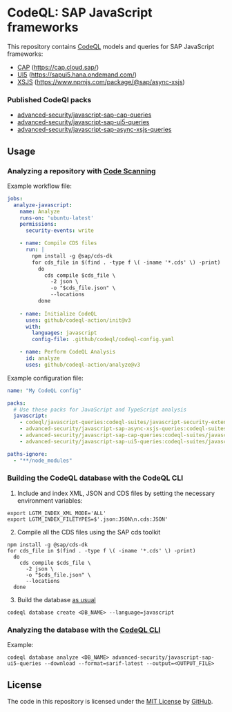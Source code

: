 # CodeQL: SAP JavaScript frameworks
This repository contains [CodeQL](https://codeql.github.com/) models and queries for SAP JavaScript frameworks:
- [CAP](javascript/frameworks/cap) (https://cap.cloud.sap/)
- [UI5](javascript/frameworks/ui5) (https://sapui5.hana.ondemand.com/)
- [XSJS](javascript/frameworks/xsjs) (https://www.npmjs.com/package/@sap/async-xsjs)

### Published CodeQl packs
- [advanced-security/javascript-sap-cap-queries](https://github.com/advanced-security/codeql-sap-js/pkgs/container/javascript-sap-cap-queries)
- [advanced-security/javascript-sap-ui5-queries](https://github.com/advanced-security/codeql-sap-js/pkgs/container/javascript-sap-ui5-queries)
- [advanced-security/javascript-sap-async-xsjs-queries](https://github.com/advanced-security/codeql-sap-js/pkgs/container/javascript-sap-async-xsjs-queries)

## Usage 

### Analyzing a repository with [Code Scanning](https://docs.github.com/en/code-security/code-scanning/creating-an-advanced-setup-for-code-scanning/customizing-your-advanced-setup-for-code-scanning#using-query-packs)
Example workflow file:
```yaml
jobs:
  analyze-javascript:
    name: Analyze
    runs-on: 'ubuntu-latest'
    permissions:
      security-events: write

    - name: Compile CDS files
      run: |
        npm install -g @sap/cds-dk
        for cds_file in $(find . -type f \( -iname '*.cds' \) -print)
          do
            cds compile $cds_file \
              -2 json \
              -o "$cds_file.json" \
              --locations
          done
      
    - name: Initialize CodeQL
      uses: github/codeql-action/init@v3
      with:
        languages: javascript
        config-file: .github/codeql/codeql-config.yaml

    - name: Perform CodeQL Analysis
      id: analyze
      uses: github/codeql-action/analyze@v3
```
Example configuration file:
```yaml
name: "My CodeQL config"

packs:
  # Use these packs for JavaScript and TypeScript analysis
  javascript:
    - codeql/javascript-queries:codeql-suites/javascript-security-extended.qls
    - advanced-security/javascript-sap-async-xsjs-queries:codeql-suites/javascript-security-extended.qls
    - advanced-security/javascript-sap-cap-queries:codeql-suites/javascript-security-extended.qls
    - advanced-security/javascript-sap-ui5-queries:codeql-suites/javascript-security-extended.qls

paths-ignore:
  - "**/node_modules"
```
### Building the CodeQL database with the CodeQL CLI

1. Include and index XML, JSON and CDS files by setting the necessary environment variables:
```
export LGTM_INDEX_XML_MODE='ALL'
export LGTM_INDEX_FILETYPES=$'.json:JSON\n.cds:JSON'
```
2. Compile all the CDS files using the SAP cds toolkit
```
npm install -g @sap/cds-dk
for cds_file in $(find . -type f \( -iname '*.cds' \) -print)
  do
    cds compile $cds_file \
      -2 json \
      -o "$cds_file.json" \
      --locations
  done
```
3. Build the database [as usual](https://docs.github.com/en/code-security/codeql-cli/codeql-cli-manual/database-create)
```
codeql database create <DB_NAME> --language=javascript
```

### Analyzing the database with the [CodeQL CLI](https://docs.github.com/en/code-security/codeql-cli/using-the-advanced-functionality-of-the-codeql-cli/publishing-and-using-codeql-packs#using-a-codeql-pack-to-analyze-a-codeql-database)
Example:
```
codeql database analyze <DB_NAME> advanced-security/javascript-sap-ui5-queries --download --format=sarif-latest --output=<OUTPUT_FILE>
```

## License

The code in this repository is licensed under the [MIT License](LICENSE) by [GitHub](https://github.com).
